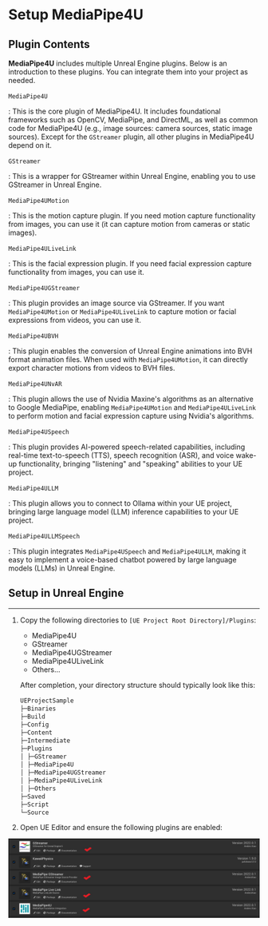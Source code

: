 # Setup MediaPipe4U

## Plugin Contents

**MediaPipe4U** includes multiple Unreal Engine plugins. Below is an introduction to these plugins. You can integrate them into your project as needed.

`MediaPipe4U`

:   This is the core plugin of MediaPipe4U. It includes foundational frameworks such as OpenCV, MediaPipe, and DirectML, as well as common code for MediaPipe4U (e.g., image sources: camera sources, static image sources). Except for the `GStreamer` plugin, all other plugins in MediaPipe4U depend on it.

`GStreamer`

:   This is a wrapper for GStreamer within Unreal Engine, enabling you to use GStreamer in Unreal Engine.

`MediaPipe4UMotion`

:   This is the motion capture plugin. If you need motion capture functionality from images, you can use it (it can capture motion from cameras or static images).

`MediaPipe4ULiveLink`

:   This is the facial expression plugin. If you need facial expression capture functionality from images, you can use it.

`MediaPipe4UGStreamer`

:   This plugin provides an image source via GStreamer. If you want `MediaPipe4UMotion` or `MediaPipe4ULiveLink` to capture motion or facial expressions from videos, you can use it.

`MediaPipe4UBVH`

:   This plugin enables the conversion of Unreal Engine animations into BVH format animation files. When used with `MediaPipe4UMotion`, it can directly export character motions from videos to BVH files.

`MediaPipe4UNvAR`

:   This plugin allows the use of Nvidia Maxine's algorithms as an alternative to Google MediaPipe, enabling `MediaPipe4UMotion` and `MediaPipe4ULiveLink` to perform motion and facial expression capture using Nvidia's algorithms.

`MediaPipe4USpeech`

:   This plugin provides AI-powered speech-related capabilities, including real-time text-to-speech (TTS), speech recognition (ASR), and voice wake-up functionality, bringing "listening" and "speaking" abilities to your UE project.

`MediaPipe4ULLM`

:   This plugin allows you to connect to Ollama within your UE project, bringing large language model (LLM) inference capabilities to your UE project.

`MediaPipe4ULLMSpeech`

:   This plugin integrates `MediaPipe4USpeech` and `MediaPipe4ULLM`, making it easy to implement a voice-based chatbot powered by large language models (LLMs) in Unreal Engine.

## Setup in Unreal Engine

---
1. Copy the following directories to `[UE Project Root Directory]/Plugins`:

   - MediaPipe4U
   - GStreamer
   - MediaPipe4UGStreamer
   - MediaPipe4ULiveLink
   - Others...   
   
   After completion, your directory structure should typically look like this:   
   ```
   UEProjectSample
   ├─Binaries
   ├─Build
   ├─Config
   ├─Content
   ├─Intermediate
   ├─Plugins
   │ ├─GStreamer
   │ ├─MediaPipe4U
   │ ├─MediaPipe4UGStreamer
   │ ├─MediaPipe4ULiveLink
   │ ├─Others
   ├─Saved
   ├─Script
   └─Source

   ```

1. Open UE Editor and ensure the following plugins are enabled:

  [![Enable Plugins](images/plugin_enable.jpg "Shiprock")](images/plugin_enable.jpg)